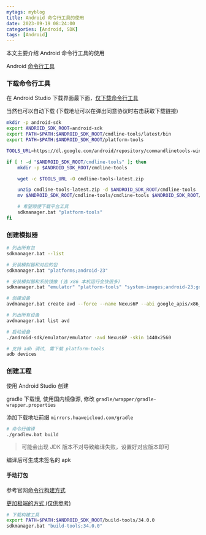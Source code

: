 ```yaml
---
mytags: myblog
title: Android 命令行工具的使用
date: 2023-09-19 08:24:00
categories: [Android, SDK]
tags: [Android]
---
```


本文主要介绍 Android 命令行工具的使用
<!-- more -->

Android [命令行工具](https://developer.android.com/tools) 

### 下载命令行工具

在 Android Studio 下载界面最下面，[仅下载命令行工具](https://developer.android.com/studio)

当然也可以自动下载 (下载地址可以在弹出同意协议时右击获取下载链接)

```sh
mkdir -p android-sdk
export ANDROID_SDK_ROOT=android-sdk
export PATH=$PATH:$ANDROID_SDK_ROOT/cmdline-tools/latest/bin
export PATH=$PATH:$ANDROID_SDK_ROOT/platform-tools

TOOLS_URL=https://dl.google.com/android/repository/commandlinetools-win-10406996_latest.zip

if [ ! -d "$ANDROID_SDK_ROOT/cmdline-tools" ]; then
    mkdir -p $ANDROID_SDK_ROOT/cmdline-tools

    wget -c $TOOLS_URL -O cmdline-tools-latest.zip

    unzip cmdline-tools-latest.zip -d $ANDROID_SDK_ROOT/cmdline-tools
    mv $ANDROID_SDK_ROOT/cmdline-tools/cmdline-tools $ANDROID_SDK_ROOT/cmdline-tools/latest

    # 希望顺便下载平台工具
    sdkmanager.bat "platform-tools"
fi
```

### 创建模拟器

```sh
# 列出所有包
sdkmanager.bat --list

# 安装模拟器和对应的包
sdkmanager.bat "platforms;android-23"

# 安装模拟器和系统镜像 (选 x86 本机运行会快很多)
sdkmanager.bat "emulator" "platform-tools" "system-images;android-23;google_apis;x86_64"

# 创建设备 
avdmanager.bat create avd --force --name Nexus6P --abi google_apis/x86_64 --package 'system-images;android-23;google_apis;x86_64' --device "Nexus 6P"

# 列出所有设备
avdmanager.bat list avd

# 启动设备
./android-sdk/emulator/emulator -avd Nexus6P -skin 1440x2560

# 支持 adb 调试, 需下载 platform-tools
adb devices
```

### 创建工程

使用 Android Studio 创建

gradle 下载慢, 使用国内镜像源, 修改 `gradle/wrapper/gradle-wrapper.properties`

添加下载地址前缀 `mirrors.huaweicloud.com/gradle`

```sh
# 命令行编译
./gradlew.bat build
```

> 可能会出现 JDK 版本不对导致编译失败，设置好对应版本即可

编译后可生成未签名的 apk

#### 手动打包

参考官网[命令行构建方式](https://developer.android.com/build/building-cmdline)

[更加极端的方式 (仅供参考)](https://authmane512.medium.com/how-to-build-an-apk-from-command-line-without-ide-7260e1e22676)

```sh
# 下载构建工具
export PATH=$PATH:$ANDROID_SDK_ROOT/build-tools/34.0.0
sdkmanager.bat "build-tools;34.0.0"
```
